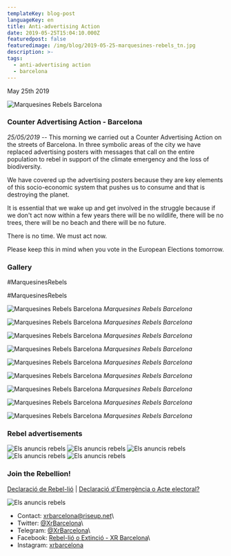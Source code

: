 ```yaml
---
templateKey: blog-post
languageKey: en
title: Anti-advertising Action
date: 2019-05-25T15:04:10.000Z
featuredpost: false
featuredimage: /img/blog/2019-05-25-marquesines-rebels_tn.jpg
description: >-
tags:
  - anti-advertising action
  - barcelona
---
```

May 25th 2019

![Marquesines Rebels Barcelona](/img/blog/2019-05-25-marquesines-rebels.jpg)

### Counter Advertising Action - Barcelona

*25/05/2019* -- This morning we carried out a Counter Advertising Action on the streets of Barcelona. In three symbolic areas of the city we have replaced advertising posters with messages that call on the entire population to rebel in support of the climate emergency and the loss of biodiversity.

We have covered up the advertising posters because they are key elements of this socio-economic system that pushes us to consume and that is destroying the planet.

It is essential that we wake up and get involved in the struggle because if we don't act now within a few years there will be no wildlife, there will be no trees, there will be no beach and there will be no future.

There is no time. We must act now.

Please keep this in mind when you vote in the European Elections tomorrow.

### Gallery

#MarquesinesRebels

#MarquesinesRebels


![Marquesines Rebels Barcelona](/img/blog/2019-05-25-marquesines-rebels_2.jpg)
_Marquesines Rebels Barcelona_

![Marquesines Rebels Barcelona](/img/blog/2019-05-25-marquesines-rebels_3.jpg)
_Marquesines Rebels Barcelona_

![Marquesines Rebels Barcelona](/img/blog/2019-05-25-marquesines-rebels_4.jpg)
_Marquesines Rebels Barcelona_

![Marquesines Rebels Barcelona](/img/blog/2019-05-25-marquesines-rebels_5.jpg)
_Marquesines Rebels Barcelona_

![Marquesines Rebels Barcelona](/img/blog/2019-05-25-marquesines-rebels_6.jpg)
_Marquesines Rebels Barcelona_

![Marquesines Rebels Barcelona](/img/blog/2019-05-25-marquesines-rebels_7.jpg)
_Marquesines Rebels Barcelona_

![Marquesines Rebels Barcelona](/img/blog/2019-05-25-marquesines-rebels_8.jpg)
_Marquesines Rebels Barcelona_

![Marquesines Rebels Barcelona](/img/blog/2019-05-25-marquesines-rebels_9.jpg)
_Marquesines Rebels Barcelona_

![Marquesines Rebels Barcelona](/img/blog/2019-05-25-marquesines-rebels_10.jpg)
_Marquesines Rebels Barcelona_


### Rebel advertisements

<!-- ![Els anuncis rebels](https://youtu.be/-nw6yjLHW7E)
![Els anuncis rebels](https://youtu.be/WrdjopNwRd0) -->
![Els anuncis rebels](/img/blog/anuncis_rebels_1.jpg)
![Els anuncis rebels](/img/blog/anuncis_rebels_2.jpg)
![Els anuncis rebels](/img/blog/anuncis_rebels_3.jpg)
![Els anuncis rebels](/img/blog/anuncis_rebels_4.jpg)
![Els anuncis rebels](/img/blog/anuncis_rebels_5.jpg)



### Join the Rebellion!

[Declaració de Rebel-lió](/ca/blog/2019-01-28-declaracio-de-rebellio) | [Declaració d'Emergència o Acte electoral?](/ca/blog/2019-05-14-declaracio-emergencia-o-acte-electoral)

![Els anuncis rebels](/img/blog/anuncis_rebels_6.jpg)

-   Contact: <xrbarcelona@riseup.net>\
-   Twitter: [@XrBarcelona](https://twitter.com/XrBarcelona)\
-   Telegram: [@XrBarcelona](https://t.me/XRBarcelona)\
-   Facebook: [Rebel-lió o Extinció - XR Barcelona](https://m.facebook.com/Rebelli%C3%B3-o-Extinci%C3%B3-XR-Barcelona-294755854501544/)\
-   Instagram: [xrbarcelona](https://www.instagram.com/xrbarcelona/)
